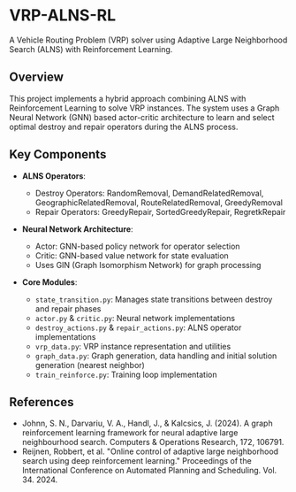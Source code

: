 # VRP-ALNS-RL

A Vehicle Routing Problem (VRP) solver using Adaptive Large Neighborhood Search (ALNS) with Reinforcement Learning.

## Overview

This project implements a hybrid approach combining ALNS with Reinforcement Learning to solve VRP instances. The system uses a Graph Neural Network (GNN) based actor-critic architecture to learn and select optimal destroy and repair operators during the ALNS process.

## Key Components

- **ALNS Operators**:
  - Destroy Operators: RandomRemoval, DemandRelatedRemoval, GeographicRelatedRemoval, RouteRelatedRemoval, GreedyRemoval
  - Repair Operators: GreedyRepair, SortedGreedyRepair, RegretkRepair

- **Neural Network Architecture**:
  - Actor: GNN-based policy network for operator selection
  - Critic: GNN-based value network for state evaluation
  - Uses GIN (Graph Isomorphism Network) for graph processing

- **Core Modules**:
  - `state_transition.py`: Manages state transitions between destroy and repair phases
  - `actor.py` & `critic.py`: Neural network implementations
  - `destroy_actions.py` & `repair_actions.py`: ALNS operator implementations
  - `vrp_data.py`: VRP instance representation and utilities
  - `graph_data.py`: Graph generation, data handling and initial solution generation (nearest neighbor)
  - `train_reinforce.py`: Training loop implementation


## References

- Johnn, S. N., Darvariu, V. A., Handl, J., & Kalcsics, J. (2024). A graph reinforcement learning framework for neural adaptive large neighbourhood search. Computers & Operations Research, 172, 106791.
- Reijnen, Robbert, et al. "Online control of adaptive large neighborhood search using deep reinforcement learning." Proceedings of the International Conference on Automated Planning and Scheduling. Vol. 34. 2024.
